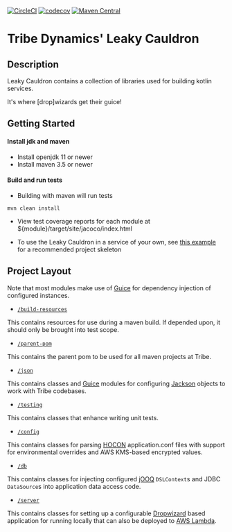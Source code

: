 [![CircleCI](https://circleci.com/gh/trib3/leakycauldron.svg?style=svg&circle-token=75d8c0fddf399e7d6393730422d42be35ef4f3b2)](https://circleci.com/gh/trib3/leakycauldron)
[![codecov](https://codecov.io/gh/trib3/leakycauldron/branch/master/graph/badge.svg?token=MmCucLTttM)](https://codecov.io/gh/trib3/leakycauldron)
[![Maven Central](https://maven-badges.herokuapp.com/maven-central/com.trib3/leakycauldron/badge.svg)](https://maven-badges.herokuapp.com/maven-central/com.trib3/leakycauldron/)

Tribe Dynamics' Leaky Cauldron
=======

Description
-----------
Leaky Cauldron contains a collection of libraries used for building kotlin services.

It's where [drop]wizards get their guice!

Getting Started
---------------
#### Install jdk and maven
* Install openjdk 11 or newer
* Install maven 3.5 or newer
#### Build and run tests
* Building with maven will run tests
```
mvn clean install
```
* View test coverage reports for each module at ${module}/target/site/jacoco/index.html

* To use the Leaky Cauldron in a service of your own, see [this example](https://github.com/trib3/example-cauldron-service)
  for a recommended project skeleton

Project Layout
--------------
Note that most modules make use of [Guice](https://github.com/google/guice) for 
dependency injection of configured instances.

* [`/build-resources`](https://github.com/trib3/leakycauldron/tree/master/build-resources)

This contains resources for use during a maven build.  If depended upon, it should only be
brought into test scope.

* [`/parent-pom`](https://github.com/trib3/leakycauldron/tree/master/parent-pom)

This contains the parent pom to be used for all maven projects at Tribe.

* [`/json`](https://github.com/trib3/leakycauldron/tree/master/json)

This contains classes and [Guice](https://github.com/google/guice) modules for configuring 
[Jackson](https://github.com/FasterXML/jackson) objects to work with Tribe codebases.

* [`/testing`](https://github.com/trib3/leakycauldron/tree/master/testing)

This contains classes that enhance writing unit tests.

* [`/config`](https://github.com/trib3/leakycauldron/tree/master/config)

This contains classes for parsing [HOCON](https://github.com/lightbend/config) application.conf
files with support for environmental overrides and AWS KMS-based encrypted values.

* [`/db`](https://github.com/trib3/leakycauldron/tree/master/db)

This contains classes for injecting configured [jOOQ](https://www.jooq.org) `DSLContext`s and 
JDBC `DataSource`s into application data access code.

* [`/server`](https://github.com/trib3/leakycauldron/tree/master/server)

This contains classes for setting up a configurable [Dropwizard](https://dropwizard.io) based 
application for running locally that can also be deployed to 
[AWS Lambda](https://aws.amazon.com/lambda/).

